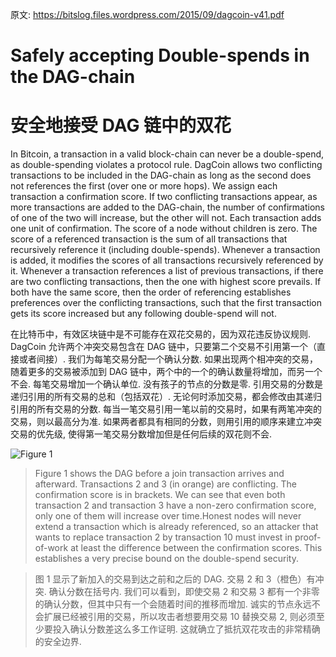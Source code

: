 原文: https://bitslog.files.wordpress.com/2015/09/dagcoin-v41.pdf  

# Safely accepting Double-spends in the DAG-chain
# 安全地接受 DAG 链中的双花

In Bitcoin, a transaction in a valid block-chain can never be a double-spend, as double-spending violates a protocol rule.
DagCoin allows two conflicting transactions to be included in the DAG-chain as long as the second does not references the first (over one or more hops).
We assign each transaction a confirmation score.
If two conflicting transactions appear, as more transactions are added to the DAG-chain, the number of confirmations of one of the two will increase, but the other will not.
Each transaction adds one unit of confirmation.
The score of a node without children is zero.
The score of a referenced transaction is the sum of all transactions that recursively reference it (including double-spends).
Whenever a transaction is added, it modifies the scores of all transactions recursively referenced by it.
Whenever a transaction references a list of previous transactions, if there are two conflicting transactions, then the one with highest score prevails.
If both have the same score, then the order of referencing establishes preferences over the conflicting transactions, such that the first transaction gets its score increased but any following double-spend will not.
 
在比特币中，有效区块链中是不可能存在双花交易的，因为双花违反协议规则.
DagCoin 允许两个冲突交易包含在 DAG 链中，只要第二个交易不引用第一个（直接或者间接）.
我们为每笔交易分配一个确认分数.
如果出现两个相冲突的交易，随着更多的交易被添加到 DAG 链中，两个中的一个的确认数量将增加，而另一个不会.
每笔交易增加一个确认单位.
没有孩子的节点的分数是零.
引用交易的分数是递归引用的所有交易的总和（包括双花）.
无论何时添加交易，都会修改由其递归引用的所有交易的分数.
每当一笔交易引用一笔以前的交易时，如果有两笔冲突的交易，则以最高分为准.
如果两者都具有相同的分数，则用引用的顺序来建立冲突交易的优先级, 使得第一笔交易分数增加但是任何后续的双花则不会.

![Figure 1](https://user-images.githubusercontent.com/22833166/35629720-4ff83404-06da-11e8-91bb-7fe5f72164db.png)

> Figure 1 shows the DAG before a join transaction arrives and afterward.
Transactions 2 and 3 (in orange) are conflicting.
The confirmation score is in brackets.
We can see that even both transaction 2 and transaction 3 have a non-zero confirmation score, only one of them will increase over time.Honest nodes will never extend a transaction which is already referenced, so an attacker that wants to replace transaction 2 by transaction 10 must invest in proof-of-work at least the difference between the confirmation scores.
This establishes a very precise bound on the double-spend security.
 
> 图 1 显示了新加入的交易到达之前和之后的 DAG.
交易 2 和 3（橙色）有冲突.
确认分数在括号内.
我们可以看到，即使交易 2 和交易 3 都有一个非零的确认分数，但其中只有一个会随着时间的推移而增加.
诚实的节点永远不会扩展已经被引用的交易，所以攻击者想要用交易 10 替换交易 2, 则必须至少要投入确认分数差这么多工作证明.
这就确立了抵抗双花攻击的非常精确的安全边界.
